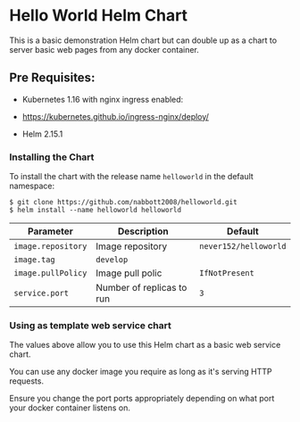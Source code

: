 # Hello World Helm Chart

This is a basic demonstration Helm chart but can double up as a chart to server basic web pages from any docker container.

## Pre Requisites:

* Kubernetes 1.16 with nginx ingress enabled:

* https://kubernetes.github.io/ingress-nginx/deploy/

* Helm 2.15.1

### Installing the Chart

To install the chart with the release name `helloworld` in the default
namespace:

```
$ git clone https://github.com/nabbott2008/helloworld.git
$ helm install --name helloworld helloworld
```


| Parameter                                      | Description                                                                                                                                                              | Default                                                            |
|------------------------------------------------|--------------------------------------------------------------------------------------------------------------------------------------------------------------------------|--------------------------------------------------------------------|
| `image.repository`                                       | Image repository                                                                                                                                               | `never152/helloworld`                                            
|`image.tag`| `develop`                                     |                                                                                                                                                 | `5.0.1`                                                            |
| `image.pullPolicy`                              | Image pull polic                                                                                                                                              | `IfNotPresent`                                                     |
| `service.port`                                     | Number of replicas to run                                                                                                                                                           | `3`                                                                |

### Using as template web service chart

The values above allow you to use this Helm chart as a basic web service chart.

You can use any docker image you require as long as it's serving HTTP requests.

Ensure you change the port ports appropriately depending on what port your docker container listens on.
